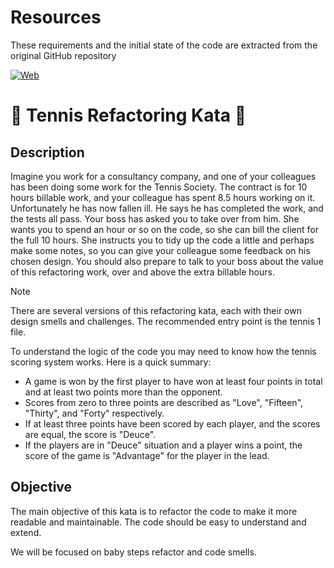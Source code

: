 # Resources

These requirements and the initial state of the code are extracted from the original GitHub repository

[![Web](https://img.shields.io/badge/GitHub-emilybache-14a1f0?style=for-the-badge&logo=github&logoColor=white&labelColor=101010)](https://github.com/emilybache/Tennis-Refactoring-Kata/tree/main)

# 🎾 Tennis Refactoring Kata 🎾

## Description

Imagine you work for a consultancy company, and one of your colleagues has been doing some work for the Tennis Society. The contract is for 
10 hours billable work, and your colleague has spent 8.5 hours working on it. Unfortunately he has now fallen ill. He says he has completed 
the work, and the tests all pass. Your boss has asked you to take over from him. She wants you to spend an hour or so on the code, so she can
bill the client for the full 10 hours. She instructs you to tidy up the code a little and perhaps make some notes, so you can give your 
colleague some feedback on his chosen design. You should also prepare to talk to your boss about the value of this refactoring work, over 
and above the extra billable hours.

> [!NOTE]
> There are several versions of this refactoring kata, each with their own design smells and challenges. The recommended entry point is the
> tennis 1 file.

To understand the logic of the code you may need to know how the tennis scoring system works. Here is a quick summary:

- A game is won by the first player to have won at least four points in total and at least two points more than the opponent.
- Scores from zero to three points are described as "Love", "Fifteen", "Thirty", and "Forty" respectively.
- If at least three points have been scored by each player, and the scores are equal, the score is "Deuce".
- If the players are in "Deuce" situation and a player wins a point, the score of the game is "Advantage" for the player in the lead.

## Objective

The main objective of this kata is to refactor the code to make it more readable and maintainable. The code should be easy to understand and
extend.

We will be focused on baby steps refactor and code smells.
